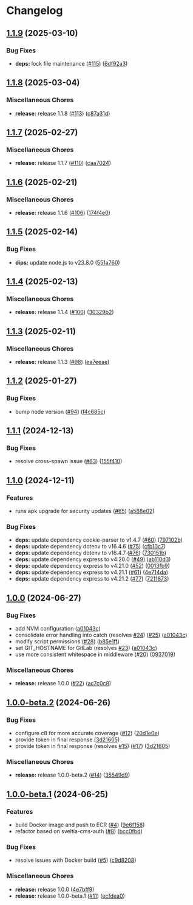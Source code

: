 # Changelog

## [1.1.9](https://github.com/inclusive-design/idrc-cms-authenticator/compare/v1.1.8...v1.1.9) (2025-03-10)


### Bug Fixes

* **deps:** lock file maintenance ([#115](https://github.com/inclusive-design/idrc-cms-authenticator/issues/115)) ([6df92a3](https://github.com/inclusive-design/idrc-cms-authenticator/commit/6df92a3eeb6e808cf99aef5f42fb16325637e8a6))

## [1.1.8](https://github.com/inclusive-design/idrc-cms-authenticator/compare/v1.1.7...v1.1.8) (2025-03-04)


### Miscellaneous Chores

* **release:** release 1.1.8 ([#113](https://github.com/inclusive-design/idrc-cms-authenticator/issues/113)) ([c87a31d](https://github.com/inclusive-design/idrc-cms-authenticator/commit/c87a31d0ead17b4606e6e4b90aa2c2599f20932b))

## [1.1.7](https://github.com/inclusive-design/idrc-cms-authenticator/compare/v1.1.6...v1.1.7) (2025-02-27)


### Miscellaneous Chores

* **release:** release 1.1.7 ([#110](https://github.com/inclusive-design/idrc-cms-authenticator/issues/110)) ([caa7024](https://github.com/inclusive-design/idrc-cms-authenticator/commit/caa7024c92e3fde0afb4b4d24afd1ec16be1169f))

## [1.1.6](https://github.com/inclusive-design/idrc-cms-authenticator/compare/v1.1.5...v1.1.6) (2025-02-21)


### Miscellaneous Chores

* **release:** release 1.1.6 ([#106](https://github.com/inclusive-design/idrc-cms-authenticator/issues/106)) ([174f4e0](https://github.com/inclusive-design/idrc-cms-authenticator/commit/174f4e0b358fb92148a875a4d73f3feb2c61c32f))

## [1.1.5](https://github.com/inclusive-design/idrc-cms-authenticator/compare/v1.1.4...v1.1.5) (2025-02-14)


### Bug Fixes

* **dips:** update node.js to v23.8.0 ([551a760](https://github.com/inclusive-design/idrc-cms-authenticator/commit/551a760b58e20508fa065d1123d12f40616a3f56))

## [1.1.4](https://github.com/inclusive-design/idrc-cms-authenticator/compare/v1.1.3...v1.1.4) (2025-02-13)


### Miscellaneous Chores

* **release:** release 1.1.4 ([#100](https://github.com/inclusive-design/idrc-cms-authenticator/issues/100)) ([30329b2](https://github.com/inclusive-design/idrc-cms-authenticator/commit/30329b20068899783885c7b31a7d6a5b2fd957a2))

## [1.1.3](https://github.com/inclusive-design/idrc-cms-authenticator/compare/v1.1.2...v1.1.3) (2025-02-11)


### Miscellaneous Chores

* **release:** release 1.1.3 ([#98](https://github.com/inclusive-design/idrc-cms-authenticator/issues/98)) ([ea7eeae](https://github.com/inclusive-design/idrc-cms-authenticator/commit/ea7eeae7c768d74e10c67a46bf2e1aeb0546d488))

## [1.1.2](https://github.com/inclusive-design/idrc-cms-authenticator/compare/v1.1.1...v1.1.2) (2025-01-27)


### Bug Fixes

* bump node version ([#94](https://github.com/inclusive-design/idrc-cms-authenticator/issues/94)) ([f4c685c](https://github.com/inclusive-design/idrc-cms-authenticator/commit/f4c685c13ca77812e0a4ccda2d69db3a5a31c261))

## [1.1.1](https://github.com/inclusive-design/idrc-cms-authenticator/compare/v1.1.0...v1.1.1) (2024-12-13)


### Bug Fixes

* resolve cross-spawn issue ([#83](https://github.com/inclusive-design/idrc-cms-authenticator/issues/83)) ([155f410](https://github.com/inclusive-design/idrc-cms-authenticator/commit/155f410d9bc1733578cd221236acae88eb5b7de1))

## [1.1.0](https://github.com/inclusive-design/idrc-cms-authenticator/compare/v1.0.0...v1.1.0) (2024-12-11)


### Features

* runs apk upgrade for security updates ([#65](https://github.com/inclusive-design/idrc-cms-authenticator/issues/65)) ([a588e02](https://github.com/inclusive-design/idrc-cms-authenticator/commit/a588e02d824e52ccb6f9f64b3f5597b60cb0c5c7))


### Bug Fixes

* **deps:** update dependency cookie-parser to v1.4.7 ([#60](https://github.com/inclusive-design/idrc-cms-authenticator/issues/60)) ([797102b](https://github.com/inclusive-design/idrc-cms-authenticator/commit/797102bcbe4e4482981823674fd2747ab35105c4))
* **deps:** update dependency dotenv to v16.4.6 ([#75](https://github.com/inclusive-design/idrc-cms-authenticator/issues/75)) ([cfb10c7](https://github.com/inclusive-design/idrc-cms-authenticator/commit/cfb10c76722d6671f2990dbdeb6383e53de31916))
* **deps:** update dependency dotenv to v16.4.7 ([#76](https://github.com/inclusive-design/idrc-cms-authenticator/issues/76)) ([730151b](https://github.com/inclusive-design/idrc-cms-authenticator/commit/730151b271c272b033b1d388d7868eab4bac812b))
* **deps:** update dependency express to v4.20.0 ([#49](https://github.com/inclusive-design/idrc-cms-authenticator/issues/49)) ([ab110d3](https://github.com/inclusive-design/idrc-cms-authenticator/commit/ab110d397805235306af56cda9ed6d1311fda207))
* **deps:** update dependency express to v4.21.0 ([#52](https://github.com/inclusive-design/idrc-cms-authenticator/issues/52)) ([0013fb9](https://github.com/inclusive-design/idrc-cms-authenticator/commit/0013fb9bec5207e9a6933c8120c42c2aac67ed2c))
* **deps:** update dependency express to v4.21.1 ([#61](https://github.com/inclusive-design/idrc-cms-authenticator/issues/61)) ([4e714da](https://github.com/inclusive-design/idrc-cms-authenticator/commit/4e714da868f90833f742a42b427c10f09ac6cf5f))
* **deps:** update dependency express to v4.21.2 ([#77](https://github.com/inclusive-design/idrc-cms-authenticator/issues/77)) ([7211873](https://github.com/inclusive-design/idrc-cms-authenticator/commit/72118735af632112bc2e4c038879ad202e53b029))

## [1.0.0](https://github.com/inclusive-design/idrc-cms-authenticator/compare/v1.0.0-beta.2...v1.0.0) (2024-06-27)


### Bug Fixes

* add NVM configuration ([a01043c](https://github.com/inclusive-design/idrc-cms-authenticator/commit/a01043ce63299a6264ca9dbf29d87c6e5c5a06ad))
* consolidate error handling into catch (resolves [#24](https://github.com/inclusive-design/idrc-cms-authenticator/issues/24)) ([#25](https://github.com/inclusive-design/idrc-cms-authenticator/issues/25)) ([a01043c](https://github.com/inclusive-design/idrc-cms-authenticator/commit/a01043ce63299a6264ca9dbf29d87c6e5c5a06ad))
* modify script permissions ([#28](https://github.com/inclusive-design/idrc-cms-authenticator/issues/28)) ([b85e1ff](https://github.com/inclusive-design/idrc-cms-authenticator/commit/b85e1ff0bb5859de494a745f0e617391e1b178f9))
* set GIT_HOSTNAME for GitLab (resolves [#23](https://github.com/inclusive-design/idrc-cms-authenticator/issues/23)) ([a01043c](https://github.com/inclusive-design/idrc-cms-authenticator/commit/a01043ce63299a6264ca9dbf29d87c6e5c5a06ad))
* use more consistent whitespace in middleware ([#20](https://github.com/inclusive-design/idrc-cms-authenticator/issues/20)) ([0937019](https://github.com/inclusive-design/idrc-cms-authenticator/commit/093701973c299496537e585f92ba25b756b44dc0))


### Miscellaneous Chores

* **release:** release 1.0.0 ([#22](https://github.com/inclusive-design/idrc-cms-authenticator/issues/22)) ([ac7c0c8](https://github.com/inclusive-design/idrc-cms-authenticator/commit/ac7c0c8bf55b1c210286b86716ef2b19e877c220))

## [1.0.0-beta.2](https://github.com/inclusive-design/idrc-cms-authenticator/compare/v1.0.0-beta.1...v1.0.0-beta.2) (2024-06-26)


### Bug Fixes

* configure c8 for more accurate coverage ([#12](https://github.com/inclusive-design/idrc-cms-authenticator/issues/12)) ([20d1e0e](https://github.com/inclusive-design/idrc-cms-authenticator/commit/20d1e0eb86e9da4053e2cbe21044316a44663609))
* provide token in final response ([3d21605](https://github.com/inclusive-design/idrc-cms-authenticator/commit/3d216053f3c965978ad283d4d6a84a50096f759d))
* provide token in final response (resolves [#15](https://github.com/inclusive-design/idrc-cms-authenticator/issues/15)) ([#17](https://github.com/inclusive-design/idrc-cms-authenticator/issues/17)) ([3d21605](https://github.com/inclusive-design/idrc-cms-authenticator/commit/3d216053f3c965978ad283d4d6a84a50096f759d))


### Miscellaneous Chores

* **release:** release 1.0.0-beta.2 ([#14](https://github.com/inclusive-design/idrc-cms-authenticator/issues/14)) ([35549d9](https://github.com/inclusive-design/idrc-cms-authenticator/commit/35549d9d3f4b0540006b0cd5752158e847ee6d78))

## [1.0.0-beta.1](https://github.com/inclusive-design/idrc-cms-authenticator/compare/v0.0.1...v1.0.0-beta.1) (2024-06-25)


### Features

* build Docker image and push to ECR ([#4](https://github.com/inclusive-design/idrc-cms-authenticator/issues/4)) ([9e6f158](https://github.com/inclusive-design/idrc-cms-authenticator/commit/9e6f158c0c808efec7c26055e2b85ec4f0ef316d))
* refactor based on sveltia-cms-auth ([#8](https://github.com/inclusive-design/idrc-cms-authenticator/issues/8)) ([bcc0fbd](https://github.com/inclusive-design/idrc-cms-authenticator/commit/bcc0fbd6ca17df068ed1152cf36d16a7f8b90a00))


### Bug Fixes

* resolve issues with Docker build ([#5](https://github.com/inclusive-design/idrc-cms-authenticator/issues/5)) ([c9d8208](https://github.com/inclusive-design/idrc-cms-authenticator/commit/c9d8208ec125ad57e7602e1f6cd96c1a616323d9))


### Miscellaneous Chores

* **release:** release 1.0.0 ([4e7bff9](https://github.com/inclusive-design/idrc-cms-authenticator/commit/4e7bff988db6e9a7f2937385befe9c868e4d453c))
* **release:** release 1.0.0-beta.1 ([#11](https://github.com/inclusive-design/idrc-cms-authenticator/issues/11)) ([ecfdea0](https://github.com/inclusive-design/idrc-cms-authenticator/commit/ecfdea0c8eb422755fc0a466871c39e3f9fe3dd0))
